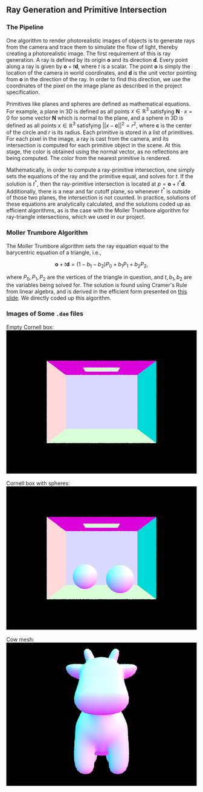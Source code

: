 ## Ray Generation and Primitive Intersection

### The Pipeline

One algorithm to render photorealistic images of objects is to
generate rays from the camera and trace them to simulate the flow of
light, thereby creating a photorealistic image. The first requirement
of this is ray generation. A ray is defined by its origin
$\mathbf{o}$ and its direction $\mathbf{d}$. Every point along a ray
is given by $\mathbf{o} + t \mathbf{d}$, where $t$ is a scalar. The
point $\mathbf{o}$ is simply the location of the camera in world
coordinates, and $\mathbf{d}$ is the unit vector pointing from
$\mathbf{o}$ in the direction of the ray. In order to find this
direction, we use the coordinates of the pixel on the image plane as
described in the project specification.

Primitives like planes and spheres are defined as mathematical
equations. For example, a plane in 3D is defined as all points $x \in
\mathbb{R}^3$ satisfying $\mathbf{N} \cdot x = 0$ for some vector
$\mathbf{N}$ which is normal to the plane, and a sphere in 3D is
defined as all points $x \in \mathbb{R}^3$ satisfying
$||x - \mathbf{c}||^2 = r^2$, where
$\mathbf{c}$ is the center of the circle and $r$ is its radius.
Each primitive is stored in a list of primitives. For each pixel in
the image, a ray is cast from the camera, and its intersection is
computed for each primitive object in the scene. At this stage, the
color is obtained using the normal vector, as no reflections are being
computed. The color from the nearest primitive is rendered.

Mathematically, in order to compute a ray-primitive intersection, one
simply sets the equations of the ray and the primitive equal, and
solves for $t$. If the solution is $t^*$, then the ray-primitive
intersection is located at $p = \mathbf{o} + t^* \mathbf{d}$.
Additionally, there is a near and far cutoff plane, so whenever $t^*$
is outside of those two planes, the intersection is not counted.
In practice, solutions of these equations are analytically calculated,
and the solutions coded up as efficient algorithms, as is the case
with the Moller Trumbore algorithm for ray-triangle intersections,
which we used in our project.

### Moller Trumbore Algorithm

The Moller Trumbore algorithm sets the ray equation equal to the
barycentric equation of a triangle, i.e.,

$$
\mathbf{o} + t \mathbf{d} = (1 - b_1 - b_2) P_0 + b_1 P_1 + b_2 P_2,
$$

where $P_0, P_1, P_2$ are the vertices of the triangle in question,
and $t, b_1, b_2$ are the variables being solved for. The solution is
found using Cramer's Rule from linear algebra, and is derived in the
efficient form presented on
[this slide](https://cs184.eecs.berkeley.edu/sp22/lecture/9-22/ray-tracing).
We directly coded up this algorithm.

### Images of Some `.dae` files

Empty Cornell box:
![](assets/img/p3_1_empty.png)

Cornell box with spheres:
![](assets/img/p3_1_spheres.png)

Cow mesh:
![](assets/img/p3_1_cow.png)